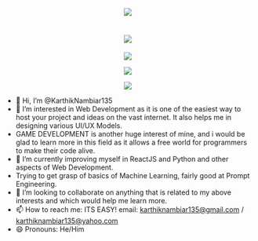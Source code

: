 <div align="center">
  <img src="https://capsule-render.vercel.app/api?type=waving&color=gradient&height=200&section=header&text=Karthik%20Nambiar&fontSize=80&fontAlignY=35&animation=twinkling&fontColor=ffffff" />
</div>  

<h1 align="center">
  <img src="https://readme-typing-svg.herokuapp.com/?lines=Hello,+World!+👋;I'm+a+Full-Stack+Developer;Passionate+about+Learning+%26+&+Gaming;Welcome+to+my+profile!&center=true&size=30$width=800">
</h1>

<p align="center">
  <img src="https://github-readme-stats.vercel.app/api?username=yourusername&show_icons=true&theme=radical&hide_border=true&bg_color=0D1117&title_color=F85D7F&icon_color=F85D7F&text_color=FFFFFF&count_private=true" />
</p>

<p align="center">
  <img src="https://github-readme-streak-stats.herokuapp.com/?user=yourusername&theme=radical&hide_border=true&background=0D1117&stroke=F85D7F&ring=F85D7F&fire=F85D7F&currStreakLabel=FFFFFF" />
</p>


<p align="center">
  <img src="https://github-readme-activity-graph.vercel.app/graph?username=yourusername&theme=react-dark&hide_border=true&bg_color=0D1117&color=F85D7F&line=F85D7F&point=FFFFFF" />
</p>



- 👋 Hi, I’m @KarthikNambiar135
- 👀 I’m interested in Web Development as it is one of the easiest way to host your project and ideas on the vast internet. It also helps me in designing various UI/UX Models.
- GAME DEVELOPMENT is another huge interest of mine, and i would be glad to learn more in this field as it allows a free world for programmers to make their code alive.
- 🌱 I’m currently improving myself in ReactJS and Python and other aspects of Web Development.
- Trying to get grasp of basics of Machine Learning, fairly good at Prompt Engineering.
- 💞️ I’m looking to collaborate on anything that is related to my above interests and which would help me learn more.
- 📫 How to reach me: ITS EASY! email: karthiknambiar135@gmail.com / karthiknambiar135@yahoo.com
- 😄 Pronouns: He/Him
<!--- ⚡ Fun fact: --->

<!---
KarthikNambiar135/KarthikNambiar135 is a ✨ special ✨ repository because its `README.md` (this file) appears on your GitHub profile.
You can click the Preview link to take a look at your changes.
--->
